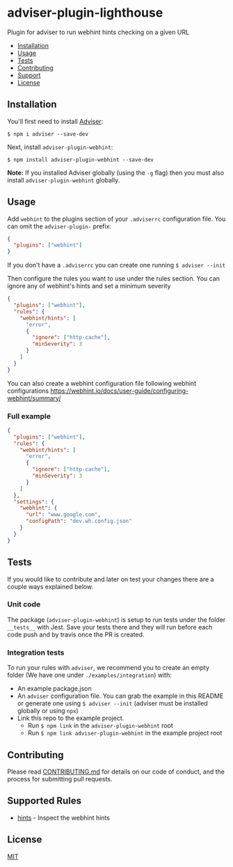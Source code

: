 # adviser-plugin-lighthouse

Plugin for adviser to run webhint hints checking on a given URL

- [Installation](#installation)
- [Usage](#usage)
- [Tests](#tests)
- [Contributing](#contributing)
- [Support](#support)
- [License](#license)

## Installation

You'll first need to install [Adviser](https://www.npmjs.com/package/adviser):

```
$ npm i adviser --save-dev
```

Next, install `adviser-plugin-webhint`:

```
$ npm install adviser-plugin-webhint --save-dev
```

**Note:** If you installed Adviser globally (using the `-g` flag) then you must also install `adviser-plugin-webhint` globally.

## Usage

Add `webhint` to the plugins section of your `.adviserrc` configuration file. You can omit the `adviser-plugin-` prefix:

```json
{
  "plugins": ["webhint"]
}
```

If you don't have a `.adviserrc` you can create one running `$ adviser --init`

Then configure the rules you want to use under the rules section.
You can ignore any of webhint's hints and set a minimum severity

```json
{
  "plugins": ["webhint"],
  "rules": {
    "webhint/hints": [
      "error",
      {
        "ignore": ["http-cache"],
        "minSeverity": 3
      }
    ]
  }
}
```

You can also create a webhint configuration file following webhint configurations
https://webhint.io/docs/user-guide/configuring-webhint/summary/

### Full example

```json
{
  "plugins": ["webhint"],
  "rules": {
    "webhint/hints": [
      "error",
      {
        "ignore": ["http-cache"],
        "minSeverity": 3
      }
    ]
  },
  "settings": {
    "webhint": {
      "url": "www.google.com",
      "configPath": "dev.wh.config.json"
    }
  }
}
```

## Tests

If you would like to contribute and later on test your changes there are a couple ways explained below.

### Unit code

The package (`adviser-plugin-webhint`) is setup to run tests under the folder `__tests__` with Jest. Save your tests there and they will run before each code push and by travis once the PR is created.

### Integration tests

To run your rules with `adviser`, we recommend you to create an empty folder (We have one under `./examples/integration`) with:

- An example package.json
- An `adviser` configuration file. You can grab the example in this README or generate one using `$ adviser --init` (adviser must be installed globally or using `npx`)
- Link this repo to the example project.
  - Run `$ npm link` in the `adviser-plugin-webhint` root
  - Run `$ npm link adviser-plugin-webhint` in the example project root

## Contributing

Please read [CONTRIBUTING.md](CONTRIBUTING.md) for details on our code of conduct, and the process for submitting
pull requests.

## Supported Rules

- [hints](docs/rules/hints.md) - Inspect the webhint hints

## License

[MIT](LICENSE)
